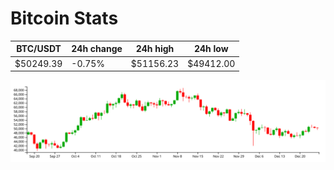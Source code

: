 # Bitcoin Stats

BTC/USDT|24h change|24h high|24h low|
|---|---|---|---|
|$50249.39|-0.75%|$51156.23|$49412.00|

<img src="./chart.svg">
